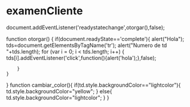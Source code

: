 # examenCliente
document.addEventListener('readystatechange',otorgar(),false);

function otorgar() {
	if(document.readyState=='complete'){
		alert("Hola");
		tds=document.getElementsByTagName('tr');
		alert("Numero de td "+tds.length);
		for (var i = 0; i < tds.length; i++) {
			tds[i].addEventListener('click',function(){alert('hola');},false);

		}
	}
}
function cambiar_color(){
	if(td.style.backgroundColor=="lightcolor"){
		td.style.backgroundColor="yellow";
	}
	else{
		td.style.backgroundColor="lightcolor";
	}
}
